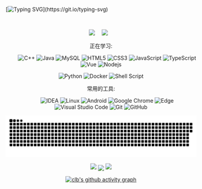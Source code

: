 <!-- 动态打字效果 -->
[![Typing SVG](https://readme-typing-svg.herokuapp.com?font=Ma+Shan+Zheng&size=60&duration=3500&pause=1000&color=00ADFF&center=true&vCenter=true&random=false&width=1000&height=200&separator=%3C&lines=%E4%BB%B0%E5%A4%A9%E5%A4%A7%E7%AC%91%E5%87%BA%E9%97%A8%E5%8E%BB%EF%BC%8C%E6%88%91%E8%BE%88%E5%B2%82%E6%98%AF%E8%93%AC%E8%92%BF%E4%BA%BA%E3%80%82%3CSystem.out.println(%22Hello+World%22);)](https://git.io/typing-svg)

<!-- 个人资料徽标 -->
&emsp;&emsp;
<div align="center">
  <a href="https://tankingcao.github.io"><img src="https://img.shields.io/badge/website-个人博客-blue"></a>&emsp;
  <a href="https://space.bilibili.com/441126797"><img src="https://img.shields.io/badge/bilibili-B%E7%AB%99-ff69b4"></a>&emsp;

正在学习:

&emsp;&emsp;
![C++](https://img.shields.io/badge/-C++-00599C?style=flat-square&logo=c)
![Java](https://img.shields.io/badge/-java-yellow?style=flat-square&logo=java)
![MySQL](https://img.shields.io/badge/mysql-%2300f.svg?style=flat-square&logo=mysql&logoColor=white)
![HTML5](https://img.shields.io/badge/-HTML5-E34F26?style=flat-square&logo=html5&logoColor=white)
![CSS3](https://img.shields.io/badge/-CSS3-1572B6?style=flat-square&logo=css3)
![JavaScript](https://img.shields.io/badge/-JavaScript-oringe?style=flat-square&logo=javascript)
![TypeScript](https://img.shields.io/badge/typescript-%23007ACC.svg?style=flat-square&logo=typescript&logoColor=white)
![Vue](https://img.shields.io/badge/-Vue.js-3f745c?style=flat-square&logo=Vue.js)
![Nodejs](https://img.shields.io/badge/-Nodejs-c0ebd?style=flat-square&logo=Node.js)

![Python](https://img.shields.io/badge/-Python-pink?style=flat-square&logo=Python)
![Docker](https://img.shields.io/badge/-Docker-FCC624?style=flat-square&logo=docker)
![Shell Script](https://img.shields.io/badge/shell_script-%4285F4.svg?style=style=flat-square&logo=gnu-bash&logoColor=white)

常用的工具:

&emsp;&emsp;
![IDEA](https://img.shields.io/badge/IntelliJ%20IDEA-v2023-blue?logo=IntelliJ%20IDEA&logoColor=blue)
![Linux](https://img.shields.io/badge/Linux-FCC624?style=style=flat-square&logo=linux&logoColor=black)
![Android](https://img.shields.io/badge/Android-3DDC84?style=flat-square&logo=android&logoColor=white)
![Google Chrome](https://img.shields.io/badge/Chrome-4285F4?style=flat-square&logo=GoogleChrome&logoColor=white)
![Edge](https://img.shields.io/badge/Edge-0078D7?style=flat-square&logo=Microsoft-edge&logoColor=white)
![Visual Studio Code](https://img.shields.io/badge/-Visual%20Studio%20Code-007ACC?style=flat-square&logo=Visual%20Studio%20Code&logoColor=fff)
![Git](https://img.shields.io/badge/-Git-FCC624?style=flat-square&logo=git)
![GitHub](https://img.shields.io/badge/-GitHub-pink?style=flat-square&logo=github)

![snake](https://raw.githubusercontent.com/TankingCao/TankingCao/output/github-contribution-grid-snake.svg)

<!-- 连续提交代码天数记录 -->
<p align="center">
  <img width="150" src="https://npm.elemecdn.com/anzhiyu-assets/image/common/github-info/left-wing.png" />
  <img align="center" src="https://github-readme-streak-stats.herokuapp.com/?user=tankingcao&theme=dark&hide_border=true" />
  <img width="150" src="https://npm.elemecdn.com/anzhiyu-assets/image/common/github-info/right-wing.png" />
</p> 

[![clb's github activity graph](https://github-readme-activity-graph.vercel.app/graph?username=TankingCao&theme=vue&hide_border=true&point=ff6b6b&area=true&bg_color=00000000&color=f2b94b&title_color=54a0ff)](https://github.com/ashutosh00710/github-readme-activity-graph)


